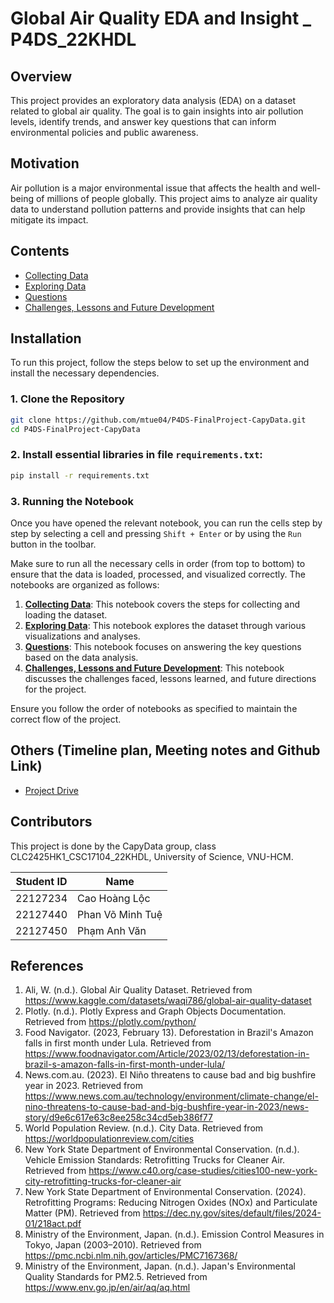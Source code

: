 # Global Air Quality EDA and Insight _ P4DS_22KHDL

## Overview
This project provides an exploratory data analysis (EDA) on a dataset related to global air quality. The goal is to gain insights into air pollution levels, identify trends, and answer key questions that can inform environmental policies and public awareness.

## Motivation
Air pollution is a major environmental issue that affects the health and well-being of millions of people globally. This project aims to analyze air quality data to understand pollution patterns and provide insights that can help mitigate its impact.

## Contents
- [Collecting Data](notebooks/1-collecting_data.ipynb)
- [Exploring Data](notebooks/2-eda_data.ipynb)
- [Questions](notebooks/3-question_analyzing.ipynb)
- [Challenges, Lessons and Future Development](notebooks/4-challenge_and_development.ipynb)

## Installation

To run this project, follow the steps below to set up the environment and install the necessary dependencies.

### 1. Clone the Repository

```bash
git clone https://github.com/mtue04/P4DS-FinalProject-CapyData.git
cd P4DS-FinalProject-CapyData
```

### 2. Install essential libraries in file `requirements.txt`:

```bash
pip install -r requirements.txt
```

### 3. Running the Notebook

Once you have opened the relevant notebook, you can run the cells step by step by selecting a cell and pressing `Shift + Enter` or by using the `Run` button in the toolbar.

Make sure to run all the necessary cells in order (from top to bottom) to ensure that the data is loaded, processed, and visualized correctly. The notebooks are organized as follows:

1. **[Collecting Data](notebooks/1-collecting_data.ipynb)**: This notebook covers the steps for collecting and loading the dataset.
2. **[Exploring Data](notebooks/2-eda_data.ipynb)**: This notebook explores the dataset through various visualizations and analyses.
3. **[Questions](notebooks/3-question_analyzing.ipynb)**: This notebook focuses on answering the key questions based on the data analysis.
4. **[Challenges, Lessons and Future Development](notebooks/4-challenge_and_development.ipynb)**: This notebook discusses the challenges faced, lessons learned, and future directions for the project.

Ensure you follow the order of notebooks as specified to maintain the correct flow of the project.


## Others (Timeline plan, Meeting notes and Github Link)
- [Project Drive](https://drive.google.com/drive/folders/1LnMBIxSfY-UkqbHtRNqMDWfc7anfXspi)

## Contributors
This project is done by the CapyData group, class CLC2425HK1_CSC17104_22KHDL, University of Science, VNU-HCM.

| Student ID | Name                   |
|------------|------------------------|
| 22127234   | Cao Hoàng Lộc          |
| 22127440   | Phan Võ Minh Tuệ       |
| 22127450   | Phạm Anh Văn           |

## References

1. Ali, W. (n.d.). Global Air Quality Dataset. Retrieved from https://www.kaggle.com/datasets/waqi786/global-air-quality-dataset
2. Plotly. (n.d.). Plotly Express and Graph Objects Documentation. Retrieved from https://plotly.com/python/
3. Food Navigator. (2023, February 13). Deforestation in Brazil's Amazon falls in first month under Lula. Retrieved from https://www.foodnavigator.com/Article/2023/02/13/deforestation-in-brazil-s-amazon-falls-in-first-month-under-lula/
4. News.com.au. (2023). El Niño threatens to cause bad and big bushfire year in 2023. Retrieved from https://www.news.com.au/technology/environment/climate-change/el-nino-threatens-to-cause-bad-and-big-bushfire-year-in-2023/news-story/d9e6c617e63c8ee258c34cd5eb386f77
5. World Population Review. (n.d.). City Data. Retrieved from https://worldpopulationreview.com/cities
6. New York State Department of Environmental Conservation. (n.d.). Vehicle Emission Standards: Retrofitting Trucks for Cleaner Air. Retrieved from https://www.c40.org/case-studies/cities100-new-york-city-retrofitting-trucks-for-cleaner-air
7. New York State Department of Environmental Conservation. (2024). Retrofitting Programs: Reducing Nitrogen Oxides (NOx) and Particulate Matter (PM). Retrieved from https://dec.ny.gov/sites/default/files/2024-01/218act.pdf
8. Ministry of the Environment, Japan. (n.d.). Emission Control Measures in Tokyo, Japan (2003–2010). Retrieved from https://pmc.ncbi.nlm.nih.gov/articles/PMC7167368/
9. Ministry of the Environment, Japan. (n.d.). Japan's Environmental Quality Standards for PM2.5. Retrieved from https://www.env.go.jp/en/air/aq/aq.html